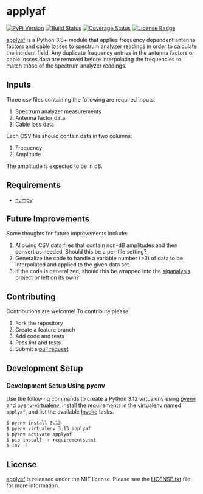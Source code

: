 # applyaf

[![PyPi Version][pypi ver image]][pypi ver link]
[![Build Status][travis image]][travis link]
[![Coverage Status][coveralls image]][coveralls link]
[![License Badge][license image]][LICENSE.txt]

[applyaf][] is a Python 3.8+ module that applies frequency dependent
antenna factors and cable losses to spectrum analyzer readings in order
to calculate the incident field. Any duplicate frequency entries in the
antenna factors or cable losses data are removed before interpolating
the frequencies to match those of the spectrum analyzer readings.

## Inputs

Three csv files containing the following are required inputs:

1. Spectrum analyzer measurements
2. Antenna factor data
3. Cable loss data

Each CSV file should contain data in two columns:

1. Frequency
2. Amplitude

The amplitude is expected to be in dB.

## Requirements

- [numpy][]

## Future Improvements

Some thoughts for future improvements include:

1. Allowing CSV data files that contain non-dB amplitudes and then
   convert as needed. Should this be a per-file setting?
2. Generalize the code to handle a variable number (>3) of data to be
   interpolated and applied to the given data set.
3. If the code is generalized, should this be wrapped into the
   [siganalysis][] project or left on its own?

## Contributing

Contributions are welcome! To contribute please:

1. Fork the repository
2. Create a feature branch
3. Add code and tests
4. Pass lint and tests
5. Submit a [pull request][]

## Development Setup

### Development Setup Using pyenv

Use the following commands to create a Python 3.12 virtualenv using [pyenv][]
and [pyenv-virtualenv][], install the requirements in the virtualenv named
`applyaf`, and list the available [Invoke][] tasks.

```bash
$ pyenv install 3.13
$ pyenv virtualenv 3.13 applyaf
$ pyenv activate applyaf
$ pip install -r requirements.txt
$ inv -l
```

## License

[applyaf][] is released under the MIT license. Please see the
[LICENSE.txt][] file for more information.

[applyaf]: https://github.com/questrail/applyaf
[coveralls image]: http://img.shields.io/coveralls/questrail/applyaf/master.svg
[coveralls link]: https://coveralls.io/r/questrail/applyaf
[invoke]: https://www.pyinvoke.org/
[LICENSE.txt]: https://github.com/questrail/applyaf/blob/develop/LICENSE.txt
[license image]: http://img.shields.io/pypi/l/applyaf.svg
[numpy]: http://www.numpy.org
[pull request]: https://help.github.com/articles/using-pull-requests
[pyenv]: https://github.com/pyenv/pyenv
[pyenv-virtualenv]: https://github.com/pyenv/pyenv-virtualenv
[pypi ver image]: http://img.shields.io/pypi/v/applyaf.svg
[pypi ver link]: https://pypi.python.org/pypi/applyaf
[siganalysis]: https://github.com/questrail/siganalysis
[travis image]: http://img.shields.io/travis/questrail/applyaf/master.svg
[travis link]: https://travis-ci.org/questrail/applyaf
